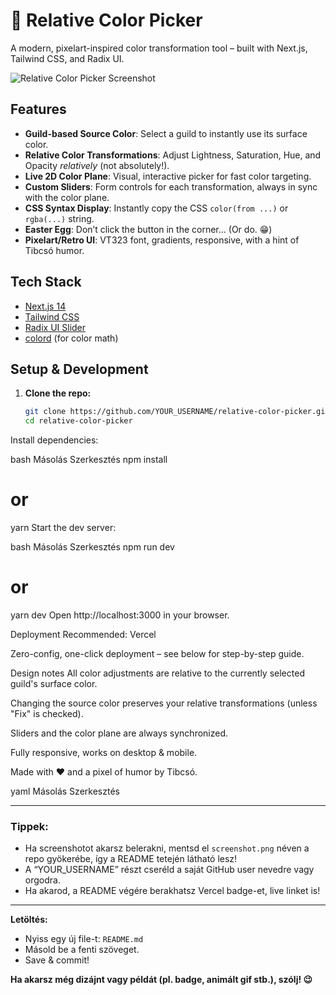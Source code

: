 # 🎨 Relative Color Picker

A modern, pixelart-inspired color transformation tool – built with Next.js, Tailwind CSS, and Radix UI.

![Relative Color Picker Screenshot](./screenshot.png)

## Features

- **Guild-based Source Color**: Select a guild to instantly use its surface color.
- **Relative Color Transformations**: Adjust Lightness, Saturation, Hue, and Opacity _relatively_ (not absolutely!).
- **Live 2D Color Plane**: Visual, interactive picker for fast color targeting.
- **Custom Sliders**: Form controls for each transformation, always in sync with the color plane.
- **CSS Syntax Display**: Instantly copy the CSS `color(from ...)` or `rgba(...)` string.
- **Easter Egg**: Don’t click the button in the corner... (Or do. 😁)
- **Pixelart/Retro UI**: VT323 font, gradients, responsive, with a hint of Tibcsó humor.

## Tech Stack

- [Next.js 14](https://nextjs.org/)
- [Tailwind CSS](https://tailwindcss.com/)
- [Radix UI Slider](https://www.radix-ui.com/primitives/docs/components/slider)
- [colord](https://github.com/omgovich/colord) (for color math)

## Setup & Development

1. **Clone the repo:**
   ```bash
   git clone https://github.com/YOUR_USERNAME/relative-color-picker.git
   cd relative-color-picker
Install dependencies:

bash
Másolás
Szerkesztés
npm install
# or
yarn
Start the dev server:

bash
Másolás
Szerkesztés
npm run dev
# or
yarn dev
Open http://localhost:3000 in your browser.

Deployment
Recommended: Vercel

Zero-config, one-click deployment – see below for step-by-step guide.

Design notes
All color adjustments are relative to the currently selected guild's surface color.

Changing the source color preserves your relative transformations (unless "Fix" is checked).

Sliders and the color plane are always synchronized.

Fully responsive, works on desktop & mobile. 

Made with ❤️ and a pixel of humor by Tibcsó.

yaml
Másolás
Szerkesztés

---

### **Tippek:**
- Ha screenshotot akarsz belerakni, mentsd el `screenshot.png` néven a repo gyökerébe, így a README tetején látható lesz!
- A “YOUR_USERNAME” részt cseréld a saját GitHub user nevedre vagy orgodra.
- Ha akarod, a README végére berakhatsz Vercel badge-et, live linket is!

---

**Letöltés:**  
- Nyiss egy új file-t: `README.md`  
- Másold be a fenti szöveget.  
- Save & commit!

**Ha akarsz még dizájnt vagy példát (pl. badge, animált gif stb.), szólj! 😉**